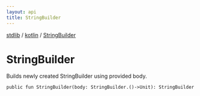 ```yaml
---
layout: api
title: StringBuilder
---
```

[stdlib](../index.html) / [kotlin](index.html) / [StringBuilder](StringBuilder.html)

# StringBuilder
Builds newly created StringBuilder using provided body.
```
public fun StringBuilder(body: StringBuilder.()->Unit): StringBuilder
```
